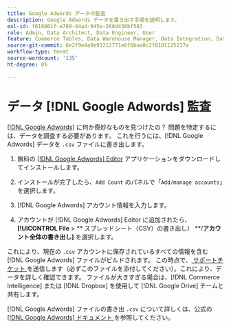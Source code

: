 ```yaml
---
title: Google Adwords データの監査
description: Google Adwords データを書き出す手順を説明します。
exl-id: f619801f-e789-44ad-945e-268d430bf583
role: Admin, Data Architect, Data Engineer, User
feature: Commerce Tables, Data Warehouse Manager, Data Integration, Data Import/Export
source-git-commit: 6e2f9e4a9e91212771e6f6baa8c2f8101125217a
workflow-type: tm+mt
source-wordcount: '135'
ht-degree: 0%

---
```


# データ [!DNL Google Adwords] 監査

[[!DNL Google Adwords]](../integrations/google-adwords.md) に何か奇妙なものを見つけたの？ 問題を特定するには、データを調査する必要があります。 これを行うには、[!DNL Google Adwords] データを `.csv` ファイルに書き出します。

1. 無料の [[!DNL Google Adwords] Editor](https://ads.google.com/home/tools/ads-editor/) アプリケーションをダウンロードしてインストールします。

1. インストールが完了したら、`Add Count` のパネルで「`Add/manage accounts`」を選択します。

1. [!DNL Google Adwords] アカウント情報を入力します。

1. アカウントが [!DNL Google Adwords] Editor に追加されたら、**[!UICONTROL File** > ** スプレッドシート（CSV）の書き出し） **/**アカウント全体の書き出し]** を選択します。

これにより、現在の `.csv` アカウントに保存されているすべての情報を含む [!DNL Google Adwords] ファイルがビルドされます。 この時点で、[ サポートチケット ](https://experienceleague.adobe.com/docs/commerce-knowledge-base/kb/troubleshooting/miscellaneous/mbi-service-policies.html) を送信します（必ずこのファイルを添付してください）。これにより、データを詳しく確認できます。 ファイルが大きすぎる場合は、[!DNL Commerce Intelligence] または [!DNL Dropbox] を使用して [!DNL Google Drive] チームと共有します。

[!DNL Google Adwords] ファイルの書き出 `.csv` について詳しくは、公式の [[!DNL Google Adwords]  ドキュメント ](https://support.google.com/google-ads/editor/answer/38657?hl=en) を参照してください。
